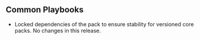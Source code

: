 ## Common Playbooks

- Locked dependencies of the pack to ensure stability for versioned core packs. No changes in this release.